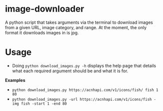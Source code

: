 
# image-downloader
A python script that takes arguments via the terminal to download images from a given URL, image category, and range. At the moment, the only format it downloads images in is jpg.
# Usage
 - Doing `python download_images.py -h` displays the help page that details what each required argument should be and what it is for.

**Examples**
 -   `python download_images.py https://acnhapi.com/v1/icons/fish/ fish 1 80`
 - `python download_images.py -url https://acnhapi.com/v1/icons/fish -img fish -start 1 -end 80`
